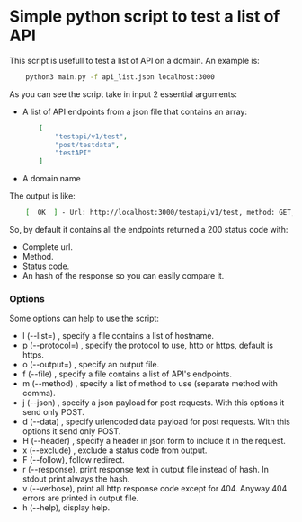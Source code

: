 # Simple python script to test a list of API 

This script is usefull to test a list of API on a domain. An example is:
``` bash
    python3 main.py -f api_list.json localhost:3000
```

As you can see the script take in input 2 essential arguments: 
 - A list of API endpoints from a json file that contains an array: 
    ``` json
        [
            "testapi/v1/test",
            "post/testdata",
            "testAPI"
        ]
    ```
 - A domain name

The output is like: 
``` bash
    [  OK  ] - Url: http://localhost:3000/testapi/v1/test, method: GET, status: 200, response: 25762da4fef7ed704a8746ac7a0d37ec
```

So, by default it contains all the endpoints returned a 200 status code with: 
 - Complete url.
 - Method. 
 - Status code.
 - An hash of the response so you can easily compare it.

### Options
Some options can help to use the script: 
 - l (--list=) <filename>, specify a file contains a list of hostname.
 - p (--protocol=) <protocol>, specify the protocol to use, http or https, default is https.
 - o (--output=) <filename>, specify an output file.
 - f (--file) <filename>, specify a file contains a list of API's endpoints.
 - m (--method) <method list>, specify a list of method to use (separate method with comma).
 - j (--json) <string>, specify a json payload for post requests. With this options it send only POST.
 - d (--data) <string>, specify urlencoded data payload for post requests. With this options it send only POST.
 - H (--header) <string>, specify a header in json form to include it in the request.
 - x (--exclude) <status code>, exclude a status code from output.
 - F (--follow), follow redirect.
 - r (--response), print response text in output file instead of hash. In stdout print always the hash.
 - v (--verbose), print all http response code except for 404. Anyway 404 errors are printed in output file.
 - h (--help), display help. 